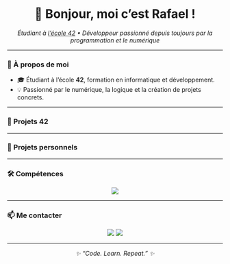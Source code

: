 <h1 align="center">👋 Bonjour, moi c’est Rafael !</h1>

<p align="center">
  <em>Étudiant à <a href="https://42.fr/">l’école 42</a> • Développeur passionné depuis toujours par la programmation et le numérique</em>
</p>

---

### 🚀 À propos de moi

- 🎓 Étudiant à l’école **42**, formation en informatique et développement.  
- 💡 Passionné par le numérique, la logique et la création de projets concrets. 

---

### 🧱 Projets 42


---

### 🧩 Projets personnels


---

### 🛠️ Compétences

<p align="center">
  <img src="https://skillicons.dev/icons?i=c,cpp,python,bash,linux,git,vscode,github" />
</p>

---

### 📫 Me contacter

<p align="center">
  <a href="https://www.linkedin.com/in/rafael-jacquet31"><img src="https://img.shields.io/badge/-LinkedIn-blue?style=for-the-badge&logo=linkedin" /></a>
  <a href="mailto:rafael.jacquet.31@gmail.com"><img src="https://img.shields.io/badge/-Email-red?style=for-the-badge&logo=gmail&logoColor=white" /></a>
</p>

---

<p align="center">
  <em>✨ “Code. Learn. Repeat.” ✨</em>
</p>






